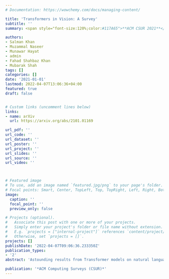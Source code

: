 ```yaml
---
# Documentation: https://wowchemy.com/docs/managing-content/

title: 'Transformers in Vision: A Survey'
subtitle: ''
summary: <span style="font-size:120%;color:#117A65">**ACM CSUR 2021**</span> <br> This survey provides a comprehensive overview of the Transformer models in the computer vision discipline, comparing advantages and limitations of popular techniques both in terms of architectural design and their experimental value. Finally, we provide an analysis on open research directions and possible future works.

authors:
- Salman Khan
- Muzammal Naseer
- Munawar Hayat
- admin
- Fahad Shahbaz Khan
- Mubarak Shah
tags: []
categories: []
date: '2021-01-01'
lastmod: 2022-04-07T13:06:36+04:00
featured: true
draft: false


# Custom links (uncomment lines below)
links:
- name: arXiv
  url: https://arxiv.org/abs/2101.01169

url_pdf: ''
url_code: ''
url_dataset: ''
url_poster: ''
url_project: ''
url_slides: ''
url_source: ''
url_video: ''



# Featured image
# To use, add an image named `featured.jpg/png` to your page's folder.
# Focal points: Smart, Center, TopLeft, Top, TopRight, Left, Right, BottomLeft, Bottom, BottomRight.
image:
  caption: ''
  focal_point: ''
  preview_only: false

# Projects (optional).
#   Associate this post with one or more of your projects.
#   Simply enter your project's folder or file name without extension.
#   E.g. `projects = ["internal-project"]` references `content/project/deep-learning/index.md`.
#   Otherwise, set `projects = []`.
projects: []
publishDate: '2022-04-07T09:06:36.233350Z'
publication_types:
- '2'
abstract: 'Astounding results from Transformer models on natural language tasks have intrigued the vision community to study their application to computer vision problems. Among their salient benefits, Transformers enable modeling long dependencies between input sequence elements and support parallel processing of sequence as compared to recurrent networks e.g., Long short-term memory (LSTM). Different from convolutional networks, Transformers require minimal inductive biases for their design and are naturally suited as set-functions. Furthermore, the straightforward design of Transformers allows processing multiple modalities (e.g., images, videos, text and speech) using similar processing blocks and demonstrates excellent scalability to very large capacity networks and huge datasets. These strengths have led to exciting progress on a number of vision tasks using Transformer networks. This survey aims to provide a comprehensive overview of the Transformer models in the computer vision discipline. We start with an introduction to fundamental concepts behind the success of Transformers i.e., self-attention, large-scale pre-training, and bidirectional feature encoding. We then cover extensive applications of transformers in vision including popular recognition tasks (e.g., image classification, object detection, action recognition, and segmentation), generative modeling, multi-modal tasks (e.g., visual-question answering, visual reasoning, and visual grounding), video processing (e.g., activity recognition, video forecasting), low-level vision (e.g., image super-resolution, image enhancement, and colorization) and 3D analysis (e.g., point cloud classification and segmentation). We compare the respective advantages and limitations of popular techniques both in terms of architectural design and their experimental value. Finally, we provide an analysis on open research directions and possible future works. We hope this effort will ignite further interest in the community to solve current challenges towards the application of transformer models in computer vision.'

publication: '*ACM Computing Surveys (CSUR)*'
---
```

